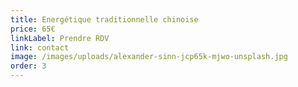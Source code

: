 ```yaml
---
title: Energétique traditionnelle chinoise
price: 65€
linkLabel: Prendre RDV
link: contact
image: /images/uploads/alexander-sinn-jcp65k-mjwo-unsplash.jpg
order: 3
---
```

